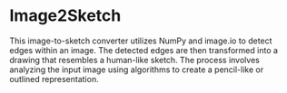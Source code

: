# Image2Sketch
This image-to-sketch converter utilizes NumPy and image.io to detect edges within an image. The detected edges are then transformed into a drawing that resembles a human-like sketch. The process involves analyzing the input image using algorithms to create a pencil-like or outlined representation.

